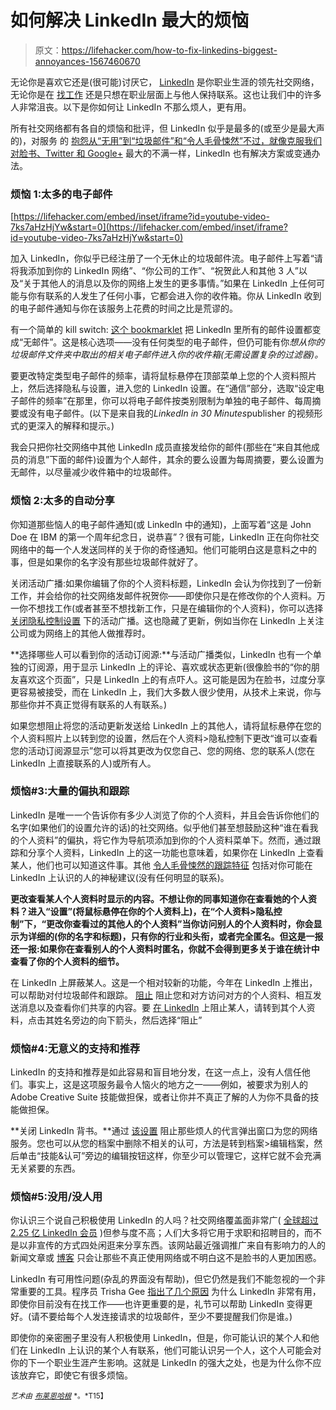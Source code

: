 # 如何解决 LinkedIn 最大的烦恼

> 原文：<https://lifehacker.com/how-to-fix-linkedins-biggest-annoyances-1567460670>

无论你是喜欢它还是(很可能)讨厌它， [LinkedIn](http://linkedin.com) 是你职业生涯的领先社交网络，无论你是在 [找工作](http://lifehacker.com/how-can-i-make-linkedin-more-useful-in-landing-a-job-1066870899) 还是只想在职业层面上与他人保持联系。这也让我们中的许多人非常沮丧。以下是你如何让 LinkedIn 不那么烦人，更有用。



所有社交网络都有各自的烦恼和批评，但 LinkedIn 似乎是最多的(或至少是最大声的)，对服务 的 [抱怨从“无用”到“垃圾邮件”和“令人毛骨悚然”不过，就像克服我们对脸书、Twitter 和 Google+](http://amplicate.com/hate/linkedin) 最大的不满一样，LinkedIn 也有解决方案或变通办法。

### 烦恼 1:太多的电子邮件

 [https://lifehacker.com/embed/inset/iframe?id=youtube-video-7ks7aHzHjYw&start=0](https://lifehacker.com/embed/inset/iframe?id=youtube-video-7ks7aHzHjYw&start=0) 

加入 LinkedIn，你似乎已经注册了一个无休止的垃圾邮件流。电子邮件上写着“请将我添加到你的 LinkedIn 网络”、“你公司的工作”、“祝贺此人和其他 3 人”以及“关于其他人的消息以及你的网络上发生的更多事情。”如果在 LinkedIn 上任何可能与你有联系的人发生了任何小事，它都会进入你的收件箱。你从 LinkedIn 收到的电子邮件通知与你在该服务上花费的时间之比是荒谬的。

有一个简单的 kill switch: [这个 bookmarklet](http://lifehacker.com/unsubscribe-from-all-linkedin-emails-with-this-simple-b-1448129903) 把 LinkedIn 里所有的邮件设置都变成“无邮件”。这是核心选项——没有任何类型的电子邮件，但仍可能有你*想从你的垃圾邮件文件夹中取出的相关电子邮件进入你的收件箱(无需设置复杂的过滤器)。*

要更改特定类型电子邮件的频率，请将鼠标悬停在顶部菜单上您的个人资料照片上，然后选择隐私与设置，进入您的 LinkedIn 设置。在“通信”部分，选取“设定电子邮件的频率”在那里，你可以将电子邮件按类别限制为单独的电子邮件、每周摘要或没有电子邮件。(以下是来自我的*LinkedIn in 30 Minutes*publisher 的视频形式的更深入的解释和提示。)

我会只把你社交网络中其他 LinkedIn 成员直接发给你的邮件(那些在“来自其他成员的消息”下面的邮件)设置为个人邮件，其余的要么设置为每周摘要，要么设置为无邮件，以尽量减少收件箱中的垃圾邮件。

### 烦恼 2:太多的自动分享

你知道那些恼人的电子邮件通知(或 LinkedIn 中的通知)，上面写着“这是 John Doe 在 IBM 的第一个周年纪念日，说恭喜”？很有可能，LinkedIn 正在向你社交网络中的每一个人发送同样的关于你的奇怪通知。他们可能明白这是意料之中的事，但是如果你的名字没有那些垃圾邮件就好了。

关闭活动广播:如果你编辑了你的个人资料标题，LinkedIn 会认为你找到了一份新工作，并会给你的社交网络发邮件祝贺你——即使你只是在修改你的个人资料。万一你不想找工作(或者甚至不想找新工作，只是在编辑你的个人资料)，你可以选择 [关闭隐私控制设置](http://lifehacker.com/the-most-important-setting-to-change-in-linkedin-before-1537070655) 下的活动广播。这也隐藏了更新，例如当你在 LinkedIn 上关注公司或为网络上的其他人做推荐时。

**选择哪些人可以看到你的活动订阅源:**与活动广播类似，LinkedIn 也有一个单独的订阅源，用于显示 LinkedIn 上的评论、喜欢或状态更新(很像脸书的“你的朋友喜欢这个页面”，只是 LinkedIn 上的有点吓人。这可能是因为在脸书，过度分享更容易被接受，而在 LinkedIn 上，我们大多数人很少使用，从技术上来说，你与那些你并不真正觉得有联系的人有联系。)

如果您想阻止将您的活动更新发送给 LinkedIn 上的其他人，请将鼠标悬停在您的个人资料照片上以转到您的设置，然后在个人资料>隐私控制下更改“谁可以查看您的活动订阅源显示”您可以将其更改为仅您自己、您的网络、您的联系人(您在 LinkedIn 上直接联系的人)或所有人。

### 烦恼#3:大量的偏执和跟踪

LinkedIn 是唯一一个告诉你有多少人浏览了你的个人资料，并且会告诉你他们的名字(如果他们的设置允许的话)的社交网络。似乎他们甚至想鼓励这种“谁在看我的个人资料”的偏执，将它作为导航项添加到你的个人资料菜单下。然而，通过跟踪和分享个人资料，LinkedIn 上的这一功能也意味着，如果你在 LinkedIn 上查看某人，他们也可以知道这件事。其他 [令人毛骨悚然的跟踪特征](http://gizmodo.com/is-linkedin-the-creepiest-social-network-498946693) 包括对你可能在 LinkedIn 上认识的人的神秘建议(没有任何明显的联系)。

**更改查看某人个人资料时显示的内容。不想让你的同事知道你在查看她的个人资料？进入“设置”(将鼠标悬停在你的个人资料上)，在“个人资料>隐私控制”下，“更改你查看过的其他人的个人资料”当你访问别人的个人资料时，你会显示为详细的(你的名字和标题)，只有你的行业和头衔，或者完全匿名。但这是一报还一报:如果你在查看别人的个人资料时匿名，你就不会得到更多关于谁在统计中查看了你的个人资料的细节。**

在 LinkedIn 上屏蔽某人。这是一个相对较新的功能，今年在 LinkedIn 上推出，可以帮助对付垃圾邮件和跟踪。 [阻止](http://help.linkedin.com/app/answers/detail/a_id/2839/~/member-blocking---overview) 阻止您和对方访问对方的个人资料、相互发送消息以及查看你们共享的内容。要 [在 LinkedIn](http://help.linkedin.com/app/answers/detail/a_id/47081/ft/eng) 上阻止某人，请转到其个人资料，点击其姓名旁边的向下箭头，然后选择“阻止”

### 烦恼#4:无意义的支持和推荐

LinkedIn 的支持和推荐是如此容易和盲目地分发，在这一点上，没有人信任他们。事实上，这是这项服务最令人恼火的地方之一——例如，被要求为别人的 Adobe Creative Suite 技能做担保，或者让你并不真正了解的人为你不具备的技能做担保。

**关闭 LinkedIn 背书。**通过 [该设置](http://lifehacker.com/turn-off-linkedins-annoying-endorsements-1560793748) 阻止那些烦人的代言弹出窗口为您的网络服务。您也可以从您的档案中删除不相关的认可，方法是转到档案>编辑档案，然后单击“技能&认可”旁边的编辑按钮这样，你至少可以管理它，这样它就不会充满无关紧要的东西。

### 烦恼#5:没用/没人用

你认识三个说自己积极使用 LinkedIn 的人吗？社交网络覆盖面非常广( [全球超过 2.25 亿 LinkedIn 会员](https://www.linkedin.com/groups/How-Many-LinkedIn-Users-are-3295497.S.259341657) )但参与度不高；人们大多将它用于求职和招聘目的，而不是以非宣传的方式四处闲逛来分享东西。该网站最近强调推广来自有影响力的人的新闻文章或 [博客](http://lifehacker.com/follow-industry-leaders-and-influential-people-on-linke-5948250) 只会让那些不真正使用网络或不明白这不是脸书的人更加困惑。

LinkedIn 有可用性问题(杂乱的界面没有帮助)，但它仍然是我们不能忽视的一个非常重要的工具。程序员 Trisha Gee [指出了几个原因](http://trishagee.github.io/post/linkedin_etiquette/) 为什么 LinkedIn 非常有用，即使你目前没有在找工作——也许更重要的是，礼节可以帮助 LinkedIn 变得更好。(请不要给每个人发连接请求的垃圾邮件，至少不要提醒我们你是谁。)

即使你的亲密圈子里没有人积极使用 LinkedIn，但是，你可能认识的某个人和他们在 LinkedIn 上认识的某个人有联系，他们可能认识另一个人，这个人可能会对你的下一个职业生涯产生影响。这就是 LinkedIn 的强大之处，也是为什么你不应该放弃它，即使它有很多烦恼。

*<small>艺术由</small>* [*<small>布莱恩哈根</small>*](http://www.brian-hagen.com/) <small>*。*T15】</small>